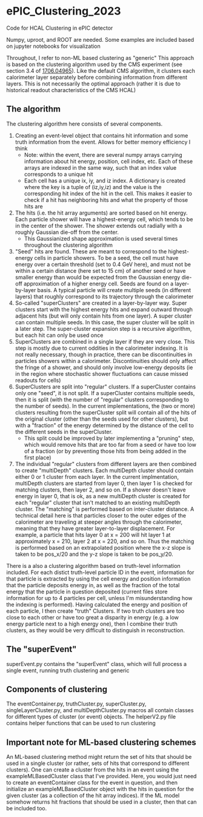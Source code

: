 # ePIC_Clustering_2023

Code for HCAL Clustering in ePIC detector

Numpy, uproot, and ROOT are needed.  Some examples are included based on jupyter notebooks for visualization

Throughout, I refer to non-ML based clustering as "generic"
This approach is based on the clustering algorithm used by the CMS experiment (see section 3.4 of [1706.04965](https://arxiv.org/pdf/1706.04965.pdf)).  Like the default CMS algorithm, it clusters each calorimeter layer separately before combining information from different layers.  This is not necessarily the optimal approach (rather it is due to historical readout characteristics of the CMS HCAL)

## The algorithm

The clustering algorithm here consists of several components.

1. Creating an event-level object that contains hit information and some truth information from the event.  Allows for better memory efficiency I think
   * Note: within the event, there are several numpy arrays carrying information about hit energy, position, cell index, etc.  Each of these arrays are indexed in the same way, such that an index value corresponds to a unique hit
   * Each cell has a unique ix, iy, and iz index.  A dictionary is created where the key is a tuple of (iz,iy,iz) and the value is the corresponding hit index of the hit in the cell.  This makes it easier to check if a hit has neighboring hits and what the property of those hits are
2. The hits (i.e. the hit array arguments) are sorted based on hit energy.  Each particle shower will have a highest-energy cell, which tends to be in the center of the shower.  The shower extends out radially with a roughly Gaussian die-off from the center.
   * This Gaussianized shape approximation is used several times throughout the clustering algorithm
3. "Seed" hits are found.  These are meant to correspond to the highest-energy cells in particle showers.  To be a seed, the cell must have energy over a certain threshold (set to 0.4 GeV here), and must not be within a certain distance (here set to 15 cm) of another seed or have smaller energy than would be expected from the Gaussian energy die-off approximation of a higher energy cell.  Seeds are found on a layer-by-layer basis.  A typical particle will create multiple seeds (in different layers) that roughly correspond to its trajectory through the calorimeter
4. So-called "superClusters" are created in a layer-by-layer way.  Super clusters start with the highest energy hits and expand outward through adjacent hits (but will only contain hits from one layer).  A super cluster can contain multiple seeds.  In this case, the super cluster will be split in a later step.  The super-cluster expansion step is a recursive algorithm, but each hit can only be used once
5. SuperClusters are combined in a single layer if they are very close.  This step is mostly due to current oddities in the calorimeter indexing.  It is not really necessary, though in practice, there can be discontinuities in particles showers within a calorimeter.  Discontinuities should only affect the fringe of a shower, and should only involve low-energy deposits (ie in the region where stochastic shower fluctuations can cause missed readouts for cells)
6. SuperClusters are split into "regular" clusters.  If a superCluster contains only one "seed", it is not split.  If a superCluster contains multiple seeds, then it is split (with the number of "regular" clusters corresponding to the number of seeds).  In the current implementations, the (two or more) clusters resulting from the superCluster split will contain all of the hits of the original cluster (other than the seeds used for other clusters), but with a "fraction" of the energy determined by the distance of the cell to the different seeds in the superCluster.
   * This split could be improved by later implementing a "pruning" step, which would remove hits that are too far from a seed or have too low of a fraction (or by preventing those hits from being added in the first place)
7. The individual "regular" clusters from different layers are then combined to create "multiDepth" clusters.  Each multiDepth cluster should contain either 0 or 1 cluster from each layer.  In the current implmentation, multiDepth clusters are started from layer 0, then layer 1 is checked for matching clusters, then layer 2, and so on.  If a shower doesn't leave energy in layer 0, that is ok, as a new multiDepth cluster is created for each "regular" cluster that isn't matched to an existing multiDepth cluster.  The "matching" is performed based on inter-cluster distance.  A technical detail here is that particles closer to the outer edges of the calorimeter are traveling at steeper angles through the calorimeter, meaning that they have greater layer-to-layer displacement.  For example, a particle that hits layer 0 at x = 200 will hit layer 1 at approximately x = 210, layer 2 at x = 220, and so on.  Thus the matching is performed based on an extrapolated position where the x-z slope is taken to be pos_x/20 and the y-z slope is taken to be pos_y/20.


There is a also a clustering algorithm based on truth-level information included.  For each distict truth-level particle ID in the event, information for that particle is extracted by using the cell energy and position information that the particle deposits energy in, as well as the fraction of the total energy that the particle in question deposited (current files store information for up to 4 particles per cell, unless I'm misunderstanding how the indexing is performed).  Having calculated the energy and position of each particle, I then create "truth" Clusters.  If two truth clusters are too close to each other or have too great a disparity in energy (e.g. a low energy particle next to a high energy one), then I combine their truth clusters, as they would be very difficult to distinguish in reconstruction.

## The "superEvent"

superEvent.py contains the "superEvent" class, which will full process a single event, running truth clustering and generic

## Components of clustering

The eventContainer.py, truthCluster.py, superCluster.py, singleLayerCluster.py, and multiDepthCluster.py macros all contain classes for different types of cluster (or event) objects.  The helperV2.py file contains helper functions that can be used to run clustering


## Important note for ML-based clustering schemes

An ML-based clustering method might return the set of hits that should be used in a single cluster (or rather, sets of hits that correspond to different clusters).  One can create a cluster from the hits in an event using the exampleMLBasedCluster class that I've provided.  Here, you would just need to create an eventContainer class for the event in question, and then initialize an exampleMLBasedCluster object with the hits in question for the given cluster (as a collection of the hit array indices).  If the ML model somehow returns hit fractions that should be used in a cluster, then that can be included too.